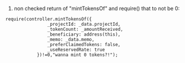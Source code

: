1) non checked return of "mintTokensOf" and require() that to not be 0:
```
require(controller.mintTokensOf({
                _projectId: _data.projectId,
                _tokenCount: _amountReceived,
                _beneficiary: address(this),
                _memo: _data.memo,
                _preferClaimedTokens: false,
                _useReservedRate: true
            })!=0,"wanna mint 0 tokens?!");
```